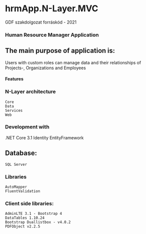 # hrmApp.N-Layer.MVC
GDF szakdolgozat forráskód - 2021



### Human Resource Manager Application

## The main purpose of application is:
Users with custom roles can manage data and their relationships of Projects-, Organizations and Employees


#### Features

### N-Layer architecture
	Core
	Data
	Services
	Web

### Development with
.NET Core 3.1
	Identity
	EntityFramework

## Database:
	SQL Server

### Libraries
	AutoMapper
	FluentValidation


### Client side libraries:
	AdminLTE 3.1 - Bootstrap 4
	DataTables 1.10.24
	Bootstrap Duallistbox - v4.0.2
	PDFObject v2.2.5
